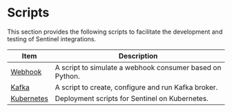 # Scripts

This section provides the following scripts to facilitate the development and testing of Sentinel integrations.

| Item | Description |
|---|---|
| [Webhook](./webhook/readme.md) | A script to simulate a webhook consumer based on Python. |
| [Kafka](./kafka/readme.md) | A script to create, configure and run Kafka broker.|
| [Kubernetes](./kube/readme.md) | Deployment scripts for Sentinel on Kubernetes. |